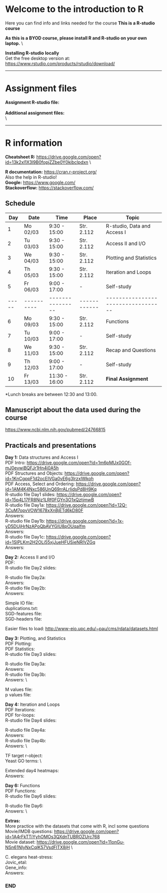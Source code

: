
# Welcome to the introduction to R

Here you can find info and links needed for the course
**This is a R-studio course**

**As this is a BYOD course, please install R and R-studio on your own laptop.** \

**Installing R-studio locally**\
Get the free desktop version at:
https://www.rstudio.com/products/rstudio/download/


--------------------------------------------------------------------------------------
# Assignment files 

**Assignment R-studio file:** \
\
**Additional assignment files:** \
\


--------------------------------------------------------------------------------------

# R information

**Cheatsheet R:** https://drive.google.com/open?id=13k2xl1X3l9B0fopjZZbe0Y0kibcIpdxn \

**R documentation:** https://cran.r-project.org/ \
Also the help in R-studio! \
**Google:** https://www.google.com/ \
**Stackoverflow:** https://stackoverflow.com/ 

## Schedule

| Day | Date     | Time           | Place      | Topic                            |
|-----|----------|----------------|------------|----------------------------------|
| 1   | Mo 02/03 |  9:30 - 15:00  | Str. 2.112 | R-studio, Data and Access I      |
| 2   | Tu 03/03 |  9:30 - 15:00  | Str. 2.112 | Access II and I/O                |
| 3   | We 04/03 |  9:30 - 15:00  | Str. 2.112 | Plotting and Statistics          |
| 4   | Th 05/03 |  9:30 - 15:00  | Str. 2.112 | Iteration and Loops              |
| 5   | Fr 06/03 |  9:00 - 17:00  | -          | Self-study			                    |
|-----|----------|----------------|------------|----------------------------------|
| 6   | Mo 09/03 |  9:30 - 15:00  | Str. 2.112 | Functions  			                   |
| 7   | Tu 10/03 |  9:00 - 17:00  | -          | Self-study		                     |
| 8   | We 11/03 |  9:30 - 15:00  | Str. 2.112 | Recap and Questions		            |
| 9   | Th 12/03 |  9:00 - 17:00  | -          | Self-study		                     |
| 10  | Fr 13/03 |  11:30 - 16:00 | Str. 2.112 | **Final Assignment** 		          |


*Lunch breaks are between 12:30 and 13:00. 

## Manuscript about the data used during the course
https://www.ncbi.nlm.nih.gov/pubmed/24766815

## Practicals and presentations ###

**Day 1:** Data structures and Access I\
PDF Intro: https://drive.google.com/open?id=1m6pMUx0GOf-mJ0evwiBQFJr1Hn4j0A5h \
PDF Structures and Objects: https://drive.google.com/open?id=1KnCgppF1d2ocEIVGa0vE6g3IrzxlWkoh \
PDF Access, Select and Ordering: https://drive.google.com/open?id=1AM4K4Nxc586UnQ69rrALrIidsPd8H9Kq \
R-studio file Day1 slides: https://drive.google.com/open?id=15p4L17FR8Njz1LRf0FGYn3O1xQztjmwB \
R-studio file Day1a: https://drive.google.com/open?id=12Q-3CuM7opvVOW1678xXnBjETd6kD80F \
Answers: \
R-studio file Day1b: https://drive.google.com/open?id=1x-yD5DUjHrNzAPoQbAVYGIU8pOUqaIfm \
Answers: \
R-studio file Day1c: https://drive.google.com/open?id=1SIPLKm2H2OLi55xjJueHFUSieNRIVZGq \
Answers: 
 

**Day 2:** Access II and I/O \
PDF: \
R-studio file Day2 slides:  

R-studio file Day2a: \
Answers: \
R-studio file Day2b: \
Answers: 

Simple IO file: \
duplications.txt: \
SGD-features file: \
SGD-headers file:  

Easier files to load:  http://www-eio.upc.edu/~pau/cms/rdata/datasets.html 

**Day 3:** Plotting, and Statistics \
PDF Plotting: \
PDF Statistics: \
R-studio file Day3 slides: 

R-studio file Day3a: \
Answers: \
R-studio file Day3b: \
Answers:  \

M values file: \
p values file: 

**Day 4:** Iteration and Loops \
PDF Iterations: \
PDF for-loops: \
R-studio file Day4 slides: 

R-studio file Day4a: \
Answers: \
R-studio file Day4b: \
Answers: \

TF target r-object: \
Yeast GO terms: \

Extended day4 heatmaps: \
Answers: 

**Day 6:** Functions \
PDF Functions: \
R-studio file Day6 slides: 

R-studio file Day6: \
Answers: \


**Extras:** \
More practice with the datasets that come with R, incl some questions \
Movie/IMDB questions: https://drive.google.com/open?id=1A4rFkTTiYyhOMOs3QXdnTUBROZUrc768 \
Movie dataset: https://drive.google.com/open?id=11onGu-NSn61NIyNxCqlK57VsdFlTX8jH \

C. elegans heat-stress: \
Jovic_etal: \
Gene_info: \
Answers: 


### END
